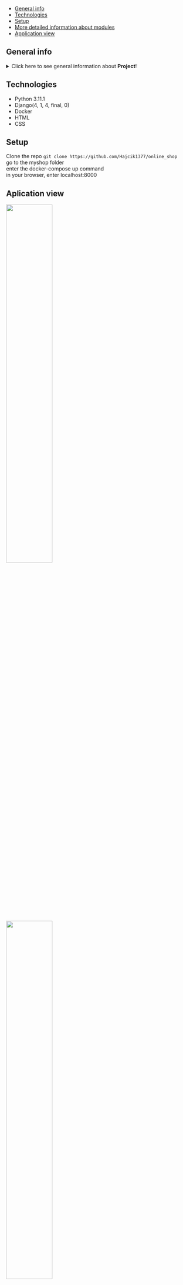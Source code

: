 * [General info](#general-info)
* [Technologies](#technologies)
* [Setup](#setup)
* [More detailed information about modules](#more-detailed-information-about-modules)
* [Application view](#application-view)

## General info
<details>
<summary>Click here to see general information about <b>Project</b>!</summary>
The project is present for a simple online shop
</details>

## Technologies
<ul>
<li>Python 3.11.1</li>
<li>Django(4, 1, 4, final, 0)</li>
<li>Docker</li>
<li>HTML</li>
<li>CSS</li>
</ul>




## Setup
Clone the repo
```git clone https://github.com/Hajcik1377/online_shop``` <br />
go to the myshop folder <br />
enter the docker-compose up command <br />
in your browser, enter localhost:8000

## Aplication view
<img src="https://user-images.githubusercontent.com/97914580/231441695-a90181b2-60af-47c1-9203-3849aa0d4f0e.jpg" width="50%" height="50%"></img>
<img src="https://user-images.githubusercontent.com/97914580/231441747-07bddced-228b-4a77-aa78-44cea467b064.jpg" width="50%" height="50%"></img>
<img src="https://user-images.githubusercontent.com/97914580/231441754-b7fb51e5-f929-4ba9-b11e-55f96eba6507.jpg" width="50%" height="50%"></img>